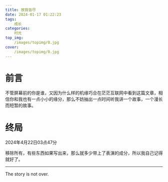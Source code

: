 ```yaml
---
title: 故我皆尽
date: 2024-01-17 01:22:23
tags:
    成长  
categories:
    时光
top_img:
    /images/topimg/0.jpg
cover:
    /images/topimg/0.jpg
---
```


# 前言

不管屏幕前的你是谁，又因为什么样的机缘巧合在茫茫互联网中看到这篇文章，相信你和我也有一点小小的缘分，那么不妨抽出一点时间听我讲一个故事，一个漫长而短暂的故事。



# 终局

2024年4月22日03点47分

移除所有，有些东西如果写出来，那么就多少带上了表演的成分，所以我自己记得就好了。























<!-- more -->

---

The story is not over.

